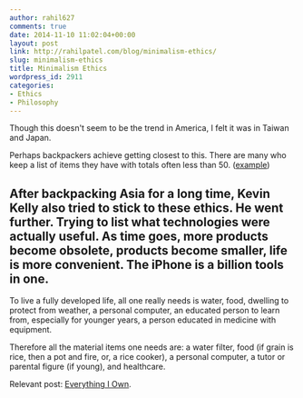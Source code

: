 ```yaml
---
author: rahil627
comments: true
date: 2014-11-10 11:02:04+00:00
layout: post
link: http://rahilpatel.com/blog/minimalism-ethics/
slug: minimalism-ethics
title: Minimalism Ethics
wordpress_id: 2911
categories:
- Ethics
- Philosophy
---
```


Though this doesn't seem to be the trend in America, I felt it was in Taiwan and Japan.

Perhaps backpackers achieve getting closest to this. There are many who keep a list of items they have with totals often less than 50. ([example](http://carrotquinn.com/2014/03/26/pct-2014-gear-list/))

After backpacking Asia for a long time, Kevin Kelly also tried to stick to these ethics. He went further. Trying to list what technologies were actually useful. As time goes, more products become obsolete, products become smaller, life is more convenient. The iPhone is a billion tools in one.
--

To live a fully developed life, all one really needs is water, food, dwelling to protect from weather, a personal computer, an educated person to learn from, especially for younger years, a person educated in medicine with equipment.

Therefore all the material items one needs are: a water filter, food (if grain is rice, then a pot and fire, or, a rice cooker), a personal computer, a tutor or parental figure (if young), and healthcare.

Relevant post: [Everything I Own](http://www.rahilpatel.com/blog/everything-i-own).
